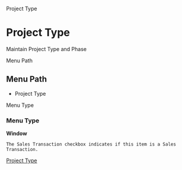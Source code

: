 
Project Type
# Project Type


Maintain Project Type and Phase

Menu Path
## Menu Path



- Project Type

Menu Type
### Menu Type

**Window**

```
The Sales Transaction checkbox indicates if this item is a Sales Transaction.
```

[Project Type](../../window-project-type.md)